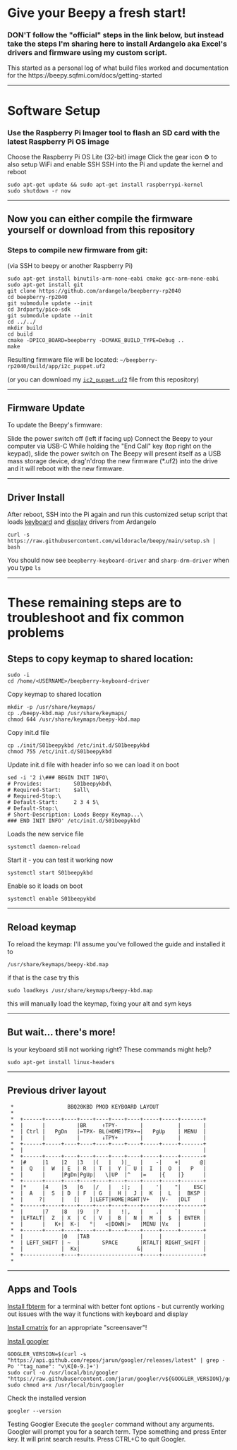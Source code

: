 <h1>Give your Beepy a fresh start!</h1>
<h3>DON'T follow the "official" steps in the link below, but instead take the steps I'm sharing here to install Ardangelo aka Excel's drivers and firmware using my custom script.</h3>
This started as a personal log of what build files worked and documentation for the https://beepy.sqfmi.com/docs/getting-started

----------------------------------------------------------------
<h1>Software Setup</h1>
<h3>Use the Raspberry Pi Imager tool to flash an SD card with the latest Raspberry Pi OS image</h3>

Choose the Raspberry Pi OS Lite (32-bit) image
Click the gear icon ⚙ to also setup WiFi and enable SSH
SSH into the Pi and update the kernel and reboot
```
sudo apt-get update && sudo apt-get install raspberrypi-kernel
sudo shutdown -r now
```
----------------------------------------------------------------
<h2>Now you can either compile the firmware yourself or download from this repository</h2>
<h3>Steps to compile new firmware from git:</h3>
(via SSH to beepy or another Raspberry Pi)

```
sudo apt-get install binutils-arm-none-eabi cmake gcc-arm-none-eabi
sudo apt-get install git
git clone https://github.com/ardangelo/beepberry-rp2040
cd beepberry-rp2040
git submodule update --init
cd 3rdparty/pico-sdk
git submodule update --init
cd ../../
mkdir build
cd build
cmake -DPICO_BOARD=beepberry -DCMAKE_BUILD_TYPE=Debug ..
make
```
Resulting firmware file will be located:
`~/beepberry-rp2040/build/app/i2c_puppet.uf2`

(or you can download my [`ic2_puppet.uf2`](https://github.com/wildoracle/beepy/raw/main/i2c_puppet.uf2) file from this repository)

----------------------------------------------------------------
<h2>Firmware Update</h2>
To update the Beepy's firmware:

Slide the power switch off (left if facing up)
Connect the Beepy to your computer via USB-C
While holding the "End Call" key (top right on the keypad), slide the power switch on
The Beepy will present itself as a USB mass storage device, drag'n'drop the new firmware (*.uf2) into the drive and it will reboot with the new firmware.

-----------------------------------------------------------------
<h2>Driver Install</h2>

After reboot, SSH into the Pi again and run this customized setup script that loads [keyboard](https://github.com/ardangelo/beepberry-keyboard-driver) and [display](https://github.com/ardangelo/sharp-drm-driver) drivers from Ardangelo
```
curl -s https://raw.githubusercontent.com/wildoracle/beepy/main/setup.sh | bash
```
You should now see `beepberry-keyboard-driver` and `sharp-drm-driver` when you type `ls`

----------------------------------------------------------------
<h1>These remaining steps are to troubleshoot and fix common problems</h1>
<h2>Steps to copy keymap to shared location:</h2>

```
sudo -i
cd /home/<USERNAME>/beepberry-keyboard-driver
```
Copy keymap to shared location
```
mkdir -p /usr/share/keymaps/
cp ./beepy-kbd.map /usr/share/keymaps/
chmod 644 /usr/share/keymaps/beepy-kbd.map
```
Copy init.d file
```
cp ./init/S01beepykbd /etc/init.d/S01beepykbd
chmod 755 /etc/init.d/S01beepykbd
```
Update init.d file with header info so we can load it on boot
```
sed -i '2 i\### BEGIN INIT INFO\
# Provides:          S01beepykbd\
# Required-Start:    $all\
# Required-Stop:\
# Default-Start:     2 3 4 5\
# Default-Stop:\
# Short-Description: Loads Beepy Keymap...\
### END INIT INFO' /etc/init.d/S01beepykbd
```
Loads the new service file
```
systemctl daemon-reload
```
Start it - you can test it working now
```
systemctl start S01beepykbd
```
Enable so it loads on boot
```
systemctl enable S01beepykbd
```

-----------------------------------------------------------------
<h2>Reload keymap</h2>
To reload the keymap:
I'll assume you've followed the guide and installed it to 

`/usr/share/keymaps/beepy-kbd.map`

if that is the case try this 

`sudo loadkeys /usr/share/keymaps/beepy-kbd.map`

this will manually load the keymap, fixing your alt and sym keys

-----------------------------------------------------------------
<h2>But wait... there's more!</h2>
Is your keyboard still not working right?
These commands might help?

`sudo apt-get install linux-headers`

-----------------------------------------------------------------
<h2>Previous driver layout</h2>

```
 *	               BBQ20KBD PMOD KEYBOARD LAYOUT
 *
 *	+------+-----+----+----+----+----+----+-----+-----+-------+
 *	|      |          |BR     ↑TPY-       |           |       |
 *	| Ctrl |   PgDn   |←TPX- BL(HOME)TPX+→|   PgUp    | MENU  |
 *	|      |          |       ↓TPY+       |           |       |
 *	+------+-----+----+----+----+----+----+-----+-----+-------+
 *	|                                                         |
 *	+------+-----+----+----+----+----+----+-----+-----+-------+
 *	|#     |1    |2   |3   |(   |   )|_   |    -|    +|      @|
 *	|  Q   |  W  | E  | R  | T  |  Y |  U |  I  |  O  |   P   |
 *	|      |     |PgDn|PgUp|   \|UP  |^   |=    |{    |}      |
 *	+------+-----+----+----+----+----+----+-----+-----+-------+
 *	|*     |4    |5   |6   |/   |   :|;   |    '|    "|    ESC|
 *	|  A   |  S  | D  | F  | G  |  H |  J |  K  |  L  |  BKSP |
 *	|     ?|     |   [|   ]|LEFT|HOME|RGHT|V+   |V-   |DLT    |
 *	+------+-----+----+----+----+----+----+-----+-----+-------+
 *	|      |7    |8   |9   |?   |   !|,   |    .|    `|       |
 *	|LFTALT|  Z  | X  | C  | V  |  B |  N |  M  |  $  | ENTER |
 *	|      |   K+|  K-|   °|   <|DOWN|>   |MENU |Vx   |       |
 *	+------+-----+----+----+----+----+----+-----+-----+-------+
 *	|            |0   |TAB                |     |             |
 *	| LEFT_SHIFT | ~  |       SPACE       |RTALT| RIGHT_SHIFT |
 *	|            |  Kx|                  &|     |             |
 *	+------------+----+-------------------+-----+-------------+
 *
```
-----------------------------------------------------------------

<h2>Apps and Tools</h2>

[Install fbterm](https://gist.github.com/charlestsai1995/54ab65a87e2e063ea25eb3aec4193fe1) for a terminal with better font options - but currently working out issues with the way it functions with keyboard and display

[Install cmatrix](https://www.linuxfordevices.com/tutorials/linux/install-cmatrix) for an appropriate "screensaver"!

[Install googler](https://lindevs.com/install-googler-on-raspberry-pi/) 
```
GOOGLER_VERSION=$(curl -s "https://api.github.com/repos/jarun/googler/releases/latest" | grep -Po '"tag_name": "v\K[0-9.]+')
sudo curl -o /usr/local/bin/googler "https://raw.githubusercontent.com/jarun/googler/v${GOOGLER_VERSION}/googler"
sudo chmod a+x /usr/local/bin/googler
```
Check the installed version
```
googler --version
```
Testing Googler
Execute the `googler` command without any arguments.
Googler will prompt you for a search term. Type something and press Enter key. It will print search results. Press CTRL+C to quit Googler.
